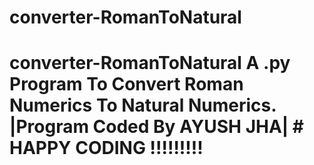 # converter-RomanToNatural
# converter-RomanToNatural A .py Program To Convert Roman Numerics To Natural Numerics. |Program Coded By AYUSH JHA| # HAPPY CODING !!!!!!!!!
